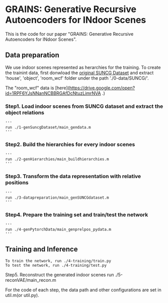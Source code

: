 # GRAINS: Generative Recursive Autoencoders for INdoor Scenes

This is the code for our paper "GRAINS: Generative Recursive Autoencoders for INdoor Scenes".

## Data preparation
We use indoor scenes represented as herarchies for the training. To create the trainint data, first donwload the [original SUNCG Dataset](http://suncg.cs.princeton.edu/) and extract 'house', 'object', 'room_wcf' folder under the path './0-data/SUNCG/'.

The "room_wcf" data is [here](https://drive.google.com/open?id=1RPF6YJsNNanNCBBRGAfDcNtuzLimrNVA .)

### Step1. Load indoor scenes from SUNCG dataset and extract the object relations
	''' 
	run ./1-genSuncgDataset/main_gendata.m
	'''

### Step2. Build the hierarchies for every indoor scenes
	'''
	run ./2-genHierarchies/main_buildhierarchies.m
	'''

### Step3. Transform the data representation with relative positions
	'''
	run ./3-datapreparation/main_genSUNCGdataset.m
	'''

### Step4. Prepare the training set and train/test the network
	'''
	run ./4-genPytorchData/main_genprelpos_pydata.m
	'''

## Training and Inference
	To train the network, run ./4-training/train.py
	To test the network, run ./4-training/test.py

Step5. Reconstruct the generated indoor scenes
	run ./5-reconVAE/main_recon.m

For the code of each step, the data path and other configurations are set in util.m(or util.py).
